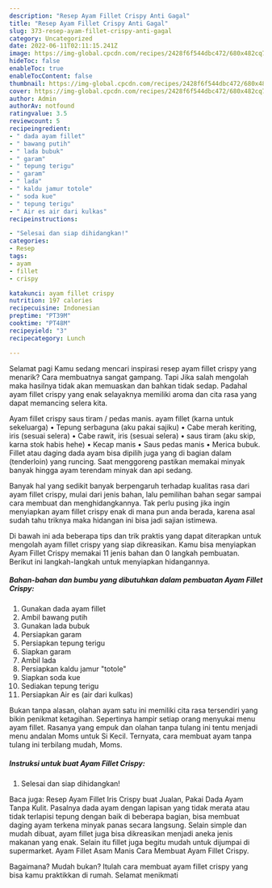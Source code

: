 ```yaml
---
description: "Resep Ayam Fillet Crispy Anti Gagal"
title: "Resep Ayam Fillet Crispy Anti Gagal"
slug: 373-resep-ayam-fillet-crispy-anti-gagal
category: Uncategorized
date: 2022-06-11T02:11:15.241Z
image: https://img-global.cpcdn.com/recipes/2428f6f544dbc472/680x482cq70/ayam-fillet-crispy-foto-resep-utama.jpg
hideToc: false
enableToc: true
enableTocContent: false
thumbnail: https://img-global.cpcdn.com/recipes/2428f6f544dbc472/680x482cq70/ayam-fillet-crispy-foto-resep-utama.jpg
cover: https://img-global.cpcdn.com/recipes/2428f6f544dbc472/680x482cq70/ayam-fillet-crispy-foto-resep-utama.jpg
author: Admin
authorAv: notfound
ratingvalue: 3.5
reviewcount: 5
recipeingredient:
- " dada ayam fillet"
- " bawang putih"
- " lada bubuk"
- " garam"
- " tepung terigu"
- " garam"
- " lada"
- " kaldu jamur totole"
- " soda kue"
- " tepung terigu"
- " Air es air dari kulkas"
recipeinstructions:

- "Selesai dan siap dihidangkan!"
categories:
- Resep
tags:
- ayam
- fillet
- crispy

katakunci: ayam fillet crispy 
nutrition: 197 calories
recipecuisine: Indonesian
preptime: "PT39M"
cooktime: "PT48M"
recipeyield: "3"
recipecategory: Lunch

---
```



Selamat pagi Kamu sedang mencari inspirasi resep ayam fillet crispy yang menarik? Cara membuatnya sangat gampang. Tapi Jika salah mengolah maka hasilnya tidak akan memuaskan dan bahkan tidak sedap. Padahal ayam fillet crispy yang enak selayaknya memiliki aroma dan cita rasa yang dapat memancing selera kita.


Ayam fillet crispy saus tiram / pedas manis. ayam fillet (karna untuk sekeluarga) • Tepung serbaguna (aku pakai sajiku) • Cabe merah keriting, iris (sesuai selera) • Cabe rawit, iris (sesuai selera) • saus tiram (aku skip, karna stok habis hehe) • Kecap manis • Saus pedas manis • Merica bubuk. Fillet atau daging dada ayam bisa dipilih juga yang di bagian dalam (tenderloin) yang runcing. Saat menggoreng pastikan memakai minyak banyak hingga ayam terendam minyak dan api sedang.

Banyak hal yang sedikit banyak berpengaruh terhadap kualitas rasa dari ayam fillet crispy, mulai dari jenis bahan, lalu pemilihan bahan segar sampai cara membuat dan menghidangkannya. Tak perlu pusing jika ingin menyiapkan ayam fillet crispy enak di mana pun anda berada, karena asal sudah tahu triknya maka hidangan ini bisa jadi sajian istimewa.


Di bawah ini ada beberapa tips dan trik praktis yang dapat diterapkan untuk mengolah ayam fillet crispy yang siap dikreasikan. Kamu bisa menyiapkan Ayam Fillet Crispy memakai 11 jenis bahan dan 0 langkah pembuatan. Berikut ini langkah-langkah untuk menyiapkan hidangannya.

<!--inarticleads1-->

##### Bahan-bahan dan bumbu yang dibutuhkan dalam pembuatan Ayam Fillet Crispy:

1. Gunakan  dada ayam fillet
1. Ambil  bawang putih
1. Gunakan  lada bubuk
1. Persiapkan  garam
1. Persiapkan  tepung terigu
1. Siapkan  garam
1. Ambil  lada
1. Persiapkan  kaldu jamur &#34;totole&#34;
1. Siapkan  soda kue
1. Sediakan  tepung terigu
1. Persiapkan  Air es (air dari kulkas)


Bukan tanpa alasan, olahan ayam satu ini memiliki cita rasa tersendiri yang bikin penikmat ketagihan. Sepertinya hampir setiap orang menyukai menu ayam fillet. Rasanya yang empuk dan olahan tanpa tulang ini tentu menjadi menu andalan Moms untuk Si Kecil. Ternyata, cara membuat ayam tanpa tulang ini terbilang mudah, Moms. 

<!--inarticleads2-->

##### Instruksi untuk buat Ayam Fillet Crispy:


1. Selesai dan siap dihidangkan!

Baca juga: Resep Ayam Fillet Iris Crispy buat Jualan, Pakai Dada Ayam Tanpa Kulit. Pasalnya dada ayam dengan lapisan yang tidak merata atau tidak terlapisi tepung dengan baik di beberapa bagian, bisa membuat daging ayam terkena minyak panas secara langsung. Selain simple dan mudah dibuat, ayam fillet juga bisa dikreasikan menjadi aneka jenis makanan yang enak. Selain itu fillet juga begitu mudah untuk dijumpai di supermarket. Ayam Fillet Asam Manis Cara Membuat Ayam Fillet Crispy. 

Bagaimana? Mudah bukan? Itulah cara membuat ayam fillet crispy yang bisa kamu praktikkan di rumah. Selamat menikmati
